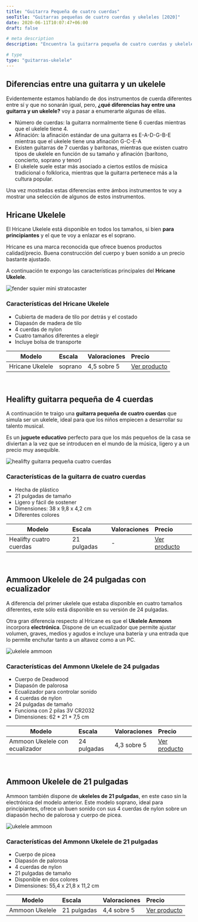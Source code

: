 ```yaml
---
title: "Guitarra Pequeña de cuatro cuerdas"
seoTitle: "Guitarras pequeñas de cuatro cuerdas y ukeleles [2020]"
date: 2020-06-11T10:07:47+06:00
draft: false

# meta description
description: "Encuentra la guitarra pequeña de cuatro cuerdas y ukelele ideal para ti en 2020. &#9989; Conoce las diferencias entre guitarra y ukelele"

# type
type: "guitarras-ukelele"
---
```


## Diferencias entre una guitarra y un ukelele

Evidentemente estamos hablando de dos instrumentos de cuerda diferentes entre sí y que no sonarán igual, pero, **¿qué diferencias hay entre una guitarra y un ukelele?** voy a pasar a enumerarte algunas de ellas.

- Número de cuerdas: la guitarra normalmente tiene 6 cuerdas mientras que el ukelele tiene 4.
- Afinación: la afinación estándar de una guitarra es E-A-D-G-B-E mientras que el ukelele tiene una afinación G-C-E-A
- Existen guitarras de 7 cuerdas y barítonas, mientras que existen cuatro tipos de ukelele en función de su tamaño y afinación (barítono, concierto, soprano y tenor)
- El ukelele suele estar más asociado a ciertos estilos de música tradicional o folklorica, mientras que la guitarra pertenece más a la cultura popular.

Una vez mostradas estas diferencias entre ámbos instrumentos te voy a mostrar una selección de algunos de estos instrumentos. 

## Hricane Ukelele

El Hricane Ukelele está disponible en todos los tamaños, si bien **para principiantes** y el que te voy a enlazar es el soprano. 

Hricane es una marca reconocida que ofrece buenos productos calidad/precio. Buena construcción del cuerpo y buen sonido a un precio bastante ajustado.

A continuación te expongo las características principales del **Hricane Ukelele**.


![fender squier mini stratocaster](../../images/guitarra-pequena-cuatro-cuerdas/ukelele-hricane.jpg)

### Características del Hricane Ukelele

* Cubierta de madera de tilo por detrás y el costado
* Diapasón de madera de tilo
* 4 cuerdas de nylon
* Cuatro tamaños diferentes a elegir
* Incluye bolsa de transporte

| Modelo        | Escala    | Valoraciones | Precio |      
| ------------- |:-------------|:-------------|:-------------
| Hricane Ukelele | soprano | 4,5 sobre 5 | <a href="https://amzn.to/2Yqp8Em" rel="nofollow" target="_blank">Ver producto</a>

&nbsp;

## Healifty guitarra pequeña de 4 cuerdas

A continuación te traigo una **guitarra pequeña de cuatro cuerdas** que simula ser un ukelele, ideal para que los niños empiecen a desarrollar su talento musical.

Es un **juguete educativo** perfecto para que los más pequeños de la casa se diviertan a la vez que se introducen en el mundo de la música, ligero y a un precio muy asequible.

![healifty guitarra pequeña cuatro cuerdas](../../images/guitarra-pequena-cuatro-cuerdas/guitarra-cuatro-cuerdas-juguete.jpg)

### Características de la guitarra de cuatro cuerdas

* Hecha de plástico
* 21 pulgadas de tamaño
* Ligero y fácil de sostener
* Dimensiones: 38 x 9,8 x 4,2 cm
* Diferentes colores

| Modelo        | Escala    | Valoraciones | Precio |      
| ------------- |:-------------|:-------------|:-------------
| Healifty cuatro cuerdas | 21 pulgadas | - | <a href="https://amzn.to/2MV9M5i" rel="nofollow" target="_blank">Ver producto</a>

&nbsp;

## Ammoon Ukelele de 24 pulgadas con ecualizador

A diferencia del primer ukelele que estaba disponible en cuatro tamaños diferentes, este sólo está disponible en su versión de 24 pulgadas.

Otra gran diferencia respecto al Hricane es que el **Ukelele Ammonn** incorpora **electrónica**. Dispone de un ecualizador que permite ajustar volumen, graves, medios y agudos e incluye una batería y una entrada que lo permite enchufar tanto a un altavoz como a un PC.

![ukelele ammoon](../../images/guitarra-pequena-cuatro-cuerdas/ammoon-ukelele-24-pulgadas.jpg)

### Características del Ammonn Ukelele de 24 pulgadas

* Cuerpo de Deadwood
* Diapasón de palorosa
* Ecualizador para controlar sonido
* 4 cuerdas de nylon
* 24 pulgadas de tamaño
* Funciona con 2 pilas 3V CR2032
* Dimensiones: 62 * 21 * 7,5 cm

| Modelo        | Escala    | Valoraciones | Precio |      
| ------------- |:-------------|:-------------|:-------------
| Ammoon Ukelele con ecualizador | 24 pulgadas | 4,3 sobre 5 | <a href="https://amzn.to/30Bqzm1" rel="nofollow" target="_blank">Ver producto</a>

&nbsp;

## Ammoon Ukelele de 21 pulgadas

Ammoon también dispone de **ukeleles de 21 pulgadas**, en este caso sin la electrónica del modelo anterior. Este modelo soprano, ideal para principiantes, ofrece un buen sonido con sus 4 cuerdas de nylon sobre un diapasón hecho de palorosa y cuerpo de picea.

![ukelele ammoon](../../images/guitarra-pequena-cuatro-cuerdas/ammoon-ukelele-21-pulgadas.jpg)

### Características del Ammonn Ukelele de 21 pulgadas

* Cuerpo de picea
* Diapasón de palorosa
* 4 cuerdas de nylon
* 21 pulgadas de tamaño
* Disponible en dos colores
* Dimensiones: 55,4 x 21,8 x 11,2 cm

| Modelo        | Escala    | Valoraciones | Precio |      
| ------------- |:-------------|:-------------|:-------------
| Ammoon Ukelele | 21 pulgadas | 4,4 sobre 5 | <a href="https://amzn.to/2Az0Foj" rel="nofollow" target="_blank">Ver producto</a>